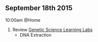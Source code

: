 ## September 18th 2015
10:00am @Home

1. Review [Genetic Science Learning Labs](http://learn.genetics.utah.edu/content/labs/extraction/) 
   * DNA Extraction
